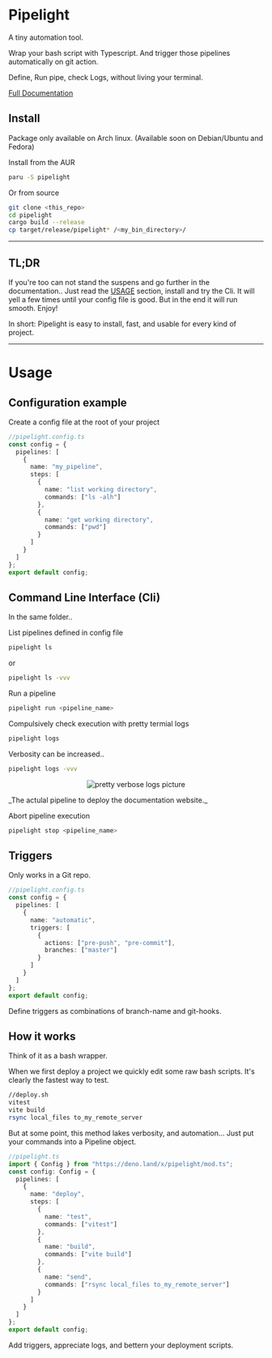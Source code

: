 # Pipelight

A tiny automation tool.

Wrap your bash script with Typescript.
And trigger those pipelines automatically on git action.

Define, Run pipe, check Logs, without living your terminal.

[Full Documentation](https://doc.pipelight.areskul.com)

## Install

Package only available on Arch linux.
(Available soon on Debian/Ubuntu and Fedora)

Install from the AUR

```sh
paru -S pipelight
```

Or from source

```sh
git clone <this_repo>
cd pipelight
cargo build --release
cp target/release/pipelight* /<my_bin_directory>/
```

---

## TL;DR

If you're too can not stand the suspens and go further in the documentation..
Just read the [USAGE](#USAGE) section, install and try the Cli.
It will yell a few times until your config file is good.
But in the end it will run smooth.
Enjoy!

In short:
Pipelight is easy to install, fast, and usable for every kind of project.

---

# Usage

## Configuration example

Create a config file at the root of your project

```ts
//pipelight.config.ts
const config = {
  pipelines: [
    {
      name: "my_pipeline",
      steps: [
        {
          name: "list working directory",
          commands: ["ls -alh"]
        },
        {
          name: "get working directory",
          commands: ["pwd"]
        }
      ]
    }
  ]
};
export default config;
```

## Command Line Interface (Cli)

In the same folder..

List pipelines defined in config file

```sh
pipelight ls
```

or

```sh
pipelight ls -vvv
```

Run a pipeline

```sh
pipelight run <pipeline_name>
```

Compulsively check execution with pretty termial logs

```sh
pipelight logs
```

Verbosity can be increased..

```sh
pipelight logs -vvv
```

<p align="center">
  <img class="terminal" src="https://doc.pipelight.areskul.com/images/log_level3.png" alt="pretty verbose logs picture">
</p>
_The actulal pipeline to deploy the documentation website._

Abort pipeline execution

```sh
pipelight stop <pipeline_name>
```

## Triggers

Only works in a Git repo.

```ts
//pipelight.config.ts
const config = {
  pipelines: [
    {
      name: "automatic",
      triggers: [
        {
          actions: ["pre-push", "pre-commit"],
          branches: ["master"]
        }
      ]
    }
  ]
};
export default config;
```

Define triggers as combinations of branch-name and git-hooks.

## How it works

Think of it as a bash wrapper.

When we first deploy a project we quickly edit some raw bash scripts.
It's clearly the fastest way to test.

```sh
//deploy.sh
vitest
vite build
rsync local_files to_my_remote_server
```

But at some point, this method lakes verbosity, and automation...
Just put your commands into a Pipeline object.

```ts
//pipelight.ts
import { Config } from "https://deno.land/x/pipelight/mod.ts";
const config: Config = {
  pipelines: [
    {
      name: "deploy",
      steps: [
        {
          name: "test",
          commands: ["vitest"]
        },
        {
          name: "build",
          commands: ["vite build"]
        },
        {
          name: "send",
          commands: ["rsync local_files to_my_remote_server"]
        }
      ]
    }
  ]
};
export default config;
```

Add triggers, appreciate logs, and bettern your deployment scripts.

